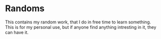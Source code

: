 # Randoms

 This contains my random work, that I do in free time to learn something.
 This is for my personal use, but if anyone find anything intresting in it, they can have it.
 
